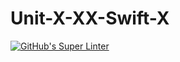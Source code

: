 # Unit-X-XX-Swift-X
[![GitHub's Super Linter](README.md/../../../workflows/Mr%20Coxall's%20Super%20Linter/badge.svg)](README.md/../../../actions)
